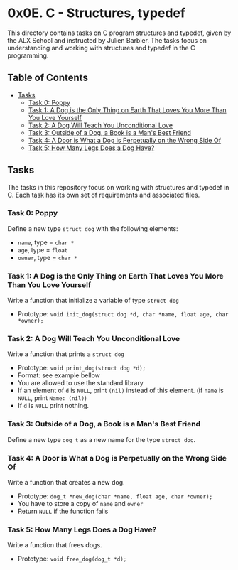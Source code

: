 # 0x0E. C - Structures, typedef

This directory contains tasks on C program structures and typedef, given by the ALX School and instructed by Julien Barbier. The tasks focus on understanding and working with structures and typedef in the C programming.

## Table of Contents

- [Tasks](#)
  - [Task 0: Poppy](dog.h)
  - [Task 1: A Dog is the Only Thing on Earth That Loves You More Than You Love Yourself](1-init_dog.c)
  - [Task 2: A Dog Will Teach You Unconditional Love](2-print_dog.c)
  - [Task 3: Outside of a Dog, a Book is a Man's Best Friend](dog.h)
  - [Task 4: A Door is What a Dog is Perpetually on the Wrong Side Of](4-new_dog.c)
  - [Task 5: How Many Legs Does a Dog Have?](5-free_dog.c)

## Tasks

The tasks in this repository focus on working with structures and typedef in C. Each task has its own set of requirements and associated files.

### Task 0: Poppy

Define a new type `struct dog` with the following elements:

  - `name`, type = `char *`
  - `age`, type = `float`
  - `owner`, type = `char *`

### Task 1: A Dog is the Only Thing on Earth That Loves You More Than You Love Yourself

Write a function that initialize a variable of type `struct dog`

 - Prototype: `void init_dog(struct dog *d, char *name, float age, char *owner);`

### Task 2: A Dog Will Teach You Unconditional Love

Write a function that prints a `struct dog`

  - Prototype: `void print_dog(struct dog *d);`
  - Format: see example bellow
  - You are allowed to use the standard library
  - If an element of `d` is `NULL`, print `(nil)` instead of this element. (if `name` is `NULL`, print `Name: (nil)`)
  - If `d` is `NULL` print nothing.

### Task 3: Outside of a Dog, a Book is a Man's Best Friend

Define a new type `dog_t` as a new name for the type `struct dog`.

### Task 4: A Door is What a Dog is Perpetually on the Wrong Side Of

Write a function that creates a new dog.

  - Prototype: `dog_t *new_dog(char *name, float age, char *owner);`
  - You have to store a copy of `name` and `owner`
  - Return `NULL` if the function fails

### Task 5: How Many Legs Does a Dog Have?

Write a function that frees dogs.

  - Prototype: `void free_dog(dog_t *d);`
